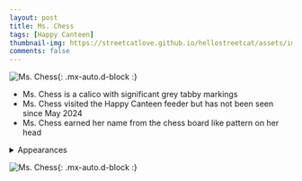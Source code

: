 ```yaml
---
layout: post
title: Ms. Chess
tags: [Happy Canteen]
thumbnail-img: https://streetcatlove.github.io/hellostreetcat/assets/img/ms_chess.png
comments: false
---
```


![Ms. Chess](https://streetcatlove.github.io/hellostreetcat/assets/img/ms_chess.png){: .mx-auto.d-block :}

* Ms. Chess is a calico with significant grey tabby markings
* Ms. Chess visited the Happy Canteen feeder but has not been seen since May 2024
* Ms. Chess earned her name from the chess board like pattern on her head

<details>
<summary>Appearances</summary>
<ul>
	<li><a href="https://youtu.be/nnGFIi8DnQE?si=F5Xc_dAGLvLzmfbS&t=18199">3/14/2024 1:35</a></li>
	<li><a href="https://youtu.be/kP6CnnONSNE?si=7UrYUfRFPdvr_4Tr&t=18895">3/18/2024 05:13</a></li>
</ul>
</details>

![Ms. Chess](https://streetcatlove.github.io/hellostreetcat/assets/img/ms_chess0.png){: .mx-auto.d-block :}


